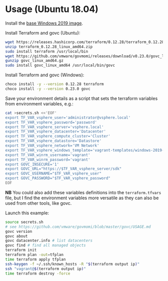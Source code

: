 # Usage (Ubuntu 18.04)

Install the [base Windows 2019 image](https://github.com/rgl/windows-vagrant).

Install Terraform and govc (Ubuntu):

```bash
wget https://releases.hashicorp.com/terraform/0.12.28/terraform_0.12.28_linux_amd64.zip
unzip terraform_0.12.28_linux_amd64.zip
sudo install terraform /usr/local/bin
wget https://github.com/vmware/govmomi/releases/download/v0.23.0/govc_linux_amd64.gz
gunzip govc_linux_amd64.gz
sudo install govc_linux_amd64 /usr/local/bin/govc
```

Install Terraform and govc (Windows):

```bash
choco install -y --version 0.12.28 terraform
choco install -y --version 0.23.0 govc
```

Save your environment details as a script that sets the terraform variables from environment variables, e.g.:

```bash
cat >secrets.sh <<'EOF'
export TF_VAR_vsphere_user='administrator@vsphere.local'
export TF_VAR_vsphere_password='password'
export TF_VAR_vsphere_server='vsphere.local'
export TF_VAR_vsphere_datacenter='Datacenter'
export TF_VAR_vsphere_compute_cluster='Cluster'
export TF_VAR_vsphere_datastore='Datastore'
export TF_VAR_vsphere_network='VM Network'
export TF_VAR_vsphere_windows_template='vagrant-templates/windows-2019-amd64-vsphere'
export TF_VAR_winrm_username='vagrant'
export TF_VAR_winrm_password='vagrant'
export GOVC_INSECURE='1'
export GOVC_URL="https://$TF_VAR_vsphere_server/sdk"
export GOVC_USERNAME="$TF_VAR_vsphere_user"
export GOVC_PASSWORD="$TF_VAR_vsphere_password"
EOF
```

**NB** You could also add these variables definitions into the `terraform.tfvars` file, but I find the environment variables more versatile as they can also be used from other tools, like govc.

Launch this example:

```bash
source secrets.sh
# see https://github.com/vmware/govmomi/blob/master/govc/USAGE.md
govc version
govc about
govc datacenter.info # list datacenters
govc find # find all managed objects
terraform init
terraform plan -out=tfplan
time terraform apply tfplan
ssh-keygen -f ~/.ssh/known_hosts -R "$(terraform output ip)"
ssh "vagrant@$(terraform output ip)"
time terraform destroy -force
```
